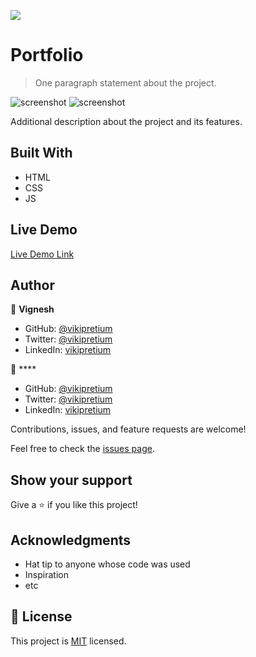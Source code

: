 ![](https://img.shields.io/badge/Microverse-blueviolet)

# Portfolio

> One paragraph statement about the project.

![screenshot](./assets/images/Screenshot.png)
![screenshot](./assets/images/Desktop.png)

Additional description about the project and its features.

## Built With

- HTML
- CSS
- JS

## Live Demo

[Live Demo Link](https://vikipretium.github.io/portfolio_project/)

## Author

👤 **Vignesh**

- GitHub: [@vikipretium](https://github.com/vikipretium)
- Twitter: [@vikipretium](https://twitter.com/vikipretium)
- LinkedIn: [vikipretium](https://linkedin.com/in/vikipretium)

👤 ****

- GitHub: [@vikipretium](https://github.com/vikipretium)
- Twitter: [@vikipretium](https://twitter.com/vikipretium)
- LinkedIn: [vikipretium](https://linkedin.com/in/vikipretium)




Contributions, issues, and feature requests are welcome!

Feel free to check the [issues page](../../issues/).

## Show your support

Give a ⭐️ if you like this project!

## Acknowledgments

- Hat tip to anyone whose code was used
- Inspiration
- etc

## 📝 License

This project is [MIT](./MIT.md) licensed.

